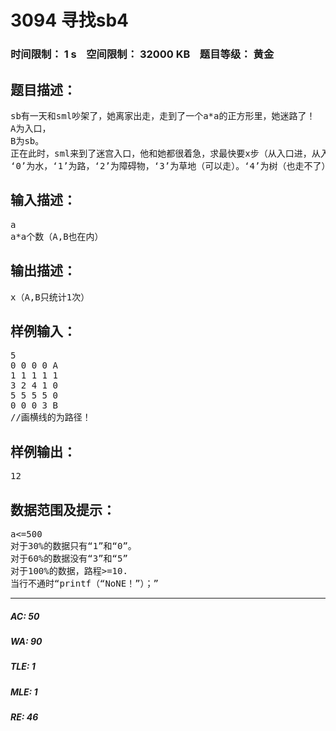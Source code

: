 # 3094 寻找sb4   
### 时间限制： 1 s&nbsp;&nbsp;&nbsp;&nbsp;空间限制： 32000 KB&nbsp;&nbsp;&nbsp;&nbsp;题目等级： 黄金  
## 题目描述：  

<pre>
sb有一天和sml吵架了，她离家出走，走到了一个a*a的正方形里，她迷路了！
A为入口，
B为sb。
正在此时，sml来到了迷宫入口，他和她都很着急，求最快要x步（从入口进，从入口出）（要*2）
‘0’为水，‘1’为路，‘2’为障碍物，‘3’为草地（可以走）。‘4’为树（也走不了），‘5’为石头（可以走）
</pre>
  
  
## 输入描述：  

<pre>
a
a*a个数（A,B也在内）
</pre>
  
  
## 输出描述：  

<pre>
x（A,B只统计1次）
</pre>
  
  
## 样例输入：  

<pre>
5
0 0 0 0 A
1 1 1 1 1
3 2 4 1 0
5 5 5 5 0
0 0 0 3 B
//画横线的为路径！
</pre>
  
  
## 样例输出：  

<pre>
12
</pre>
  
  
## 数据范围及提示：  

<pre>
a<=500
对于30%的数据只有“1”和“0”。
对于60%的数据没有“3”和“5”
对于100%的数据，路程>=10.
当行不通时“printf（“NoNE！”）；”
</pre>
  
  
***  

##### AC: 50  
##### WA: 90  
##### TLE: 1  
##### MLE: 1  
##### RE: 46  
